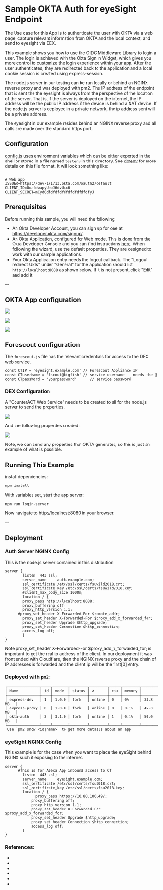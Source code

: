 # Sample OKTA Auth for eyeSight Endpoint

The Use case for this App is to authenticate the user with OKTA via a web page, capture relevant information from OKTA and the local context, and send to eyesight via DEX.

This example shows you how to use the OIDC Middleware Library to login a user.  The login is achieved with the Okta Sign In Widget, which gives you more control to customize the login experience within your app.  After the user authenticates, they are redirected back to the application and a local cookie session is created using express-session.

The node.js server in our testing can be run locally or behind an NGINX reverse proxy and was deployed with pm2.  The IP address of the endpoint that is sent the the eyesight is always from the perspective of the location of the server.  That is, if the server is deployed on the internet, the IP address will be the public IP address if the device is behind a NAT device.  If the node.js server is deployed in a private network, the ip address sent will be a private address.

The eyesight in our example resides behind an NGINX reverse proxy and all calls are made over the standard https port.

## Configuration

[config.js](config.js) uses environment variables which can be either exported in the shell or stored in a file named `testenv` in this directory. See [dotenv](https://www.npmjs.com/package/dotenv) for more details on this file format. It will look something like:

```

# Web app
ISSUER=https://dev-171713.okta.com/oauth2/default
CLIENT_ID=0oafdwapyUeoJ6dvU4x6
CLIENT_SECRET=mCyd0dfdfdfdfdfdfdfdfdfdfyJ

```

## Prerequisites

Before running this sample, you will need the following:

* An Okta Developer Account, you can sign up for one at https://developer.okta.com/signup/.
* An Okta Application, configured for Web mode. This is done from the Okta Developer Console and you can find instructions [here](https://developer.okta.com/authentication-guide/implementing-authentication/auth-code#1-setting-up-your-application).  When following the wizard, use the default properties.  They are designed to work with our sample applications.
* Your Okta Application entry needs the logout callback.  The "Logout redirect URIs" under "General" for the application should list `http://localhost:8088` as shown below.  If it is not present, click "Edit" and add it.



--

## OKTA App configuration

![](docs/general.png)

![](docs/signon.png)

![](docs/cors.png)

## Forescout configuration

The `forescout.js` file has the relevant credentials for access to the DEX web service.

```
const CTIP = 'eyesight.example.com' // Forescout Appliance IP
const CTuserName = 'fscout@bigfish' // service username  - needs the @
const CTpassWord = 'yourpassword'      // service password
```

### DEX Configuration

A "CounterACT Web Service" needs to be created to all for the node.js server to send the properties.

![](docs/webservice.png)

And the following properties created:

![](docs/dexprops.png)

Note, we can send any properties that OKTA generates, so this is just an example of what is possible.



## Running This Example

install dependencies:

```bash
npm install
```

With variables set, start the app server:

```
npm run login-server
```

Now navigate to http://localhost:8080 in your browser.

--


## Deployment

### Auth Server NGINX Config
This is the node.js server contained in this distribution.

```
server {
        listen  443 ssl;
        server_name     auth.example.com;
        ssl_certificate /etc/ssl/certs/fsuwild2018.crt;
        ssl_certificate_key /etc/ssl/certs/fsuwild2018.key;
        #client_max_body_size 1000m;
        location / {
        proxy_pass http://localhost:8088;
        proxy_buffering off;
        proxy_http_version 1.1;
      #proxy_set_header X-Forwarded-For $remote_addr;
        proxy_set_header X-Forwarded-For $proxy_add_x_forwarded_for;
        proxy_set_header Upgrade $http_upgrade;
        proxy_set_header Connection $http_connection;
        access_log off;
        }
}
```

Note   proxy_set_header X-Forwarded-For $proxy_add_x_forwarded_for; is important to get the real ip address of the client.  In our deployment it was front ended with Cloudflare, then the NGINX reverse proxy and the chain of IP addresses is forwarded and the client ip will be the first[0] entry.

### Deployed with `pm2`:

```
┌───────────────┬────┬───────┬────────┬────────┬─────┬────────┬───────────┐
│ Name          │ id │ mode  │ status │ ↺      │ cpu │ memory │
├───────────────┼────┼───────┼────────┼────────┼─────┼────────┼───────────┤
│ express-dev   │ 1  │ 1.0.0 │ fork   │ online │ 0   │ 0%     │ 33.8 MB   │
│ express-proxy │ 0  │ 1.0.0 │ fork   │ online │ 0   │ 0.1%   │ 45.3 MB   │
│ okta-auth     │ 3  │ 3.1.0 │ fork   │ online │ 1   │ 0.1%   │ 50.0 MB   │
└───────────────┴────┴───────┴────────┴────────┴─────┴────────┴───────────┘
 Use `pm2 show <id|name>` to get more details about an app
```

### eyeSight NGINX Config

This example is for the case when you want to place the eyeSight behind NGINX such if exposing to the internet.

```
server {
      #This is for Alexa App inbound access to CT
        listen  443 ssl;
        server_name     eyesight.example.com;
        ssl_certificate /etc/ssl/certs/fsu2018.crt;
        ssl_certificate_key /etc/ssl/certs/fsu2018.key;
        location / {
              proxy_pass https://10.80.100.49/;
            proxy_buffering off;
            proxy_http_version 1.1;
            proxy_set_header X-Forwarded-For $proxy_add_x_forwarded_for;
            proxy_set_header Upgrade $http_upgrade;
            proxy_set_header Connection $http_connection;
            access_log off;
        }
}
```




### References:

* [express-session]: [https://github.com/expressjs/session](https://github.com/expressjs/session)
* [OIDC Middleware Library]: [https://github.com/okta/okta-oidc-js/tree/master/packages/oidc-middleware](https://github.com/okta/okta-oidc-js/tree/master/packages/oidc-middleware)
* [Authorization Code Flow]: [https://developer.okta.com/authentication-guide/implementing-authentication/auth-code](https://developer.okta.com/authentication-guide/implementing-authentication/auth-code)
* [OIDC Web Application Setup Instructions]: [https://developer.okta.com/authentication-guide/implementing-authentication/auth-code#1-setting-up-your-application](https://developer.okta.com/authentication-guide/implementing-authentication/auth-code#1-setting-up-your-application)
* [Okta Sign In Widget]: [https://github.com/okta/okta-signin-widget](https://github.com/okta/okta-signin-widget)
* [Okta Sign In Widget - USEFUL]: [https://developer.aliyun.com/mirror/npm/package/@okta/okta-signin-widget](https://developer.aliyun.com/mirror/npm/package/@okta/okta-signin-widget)
